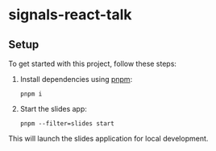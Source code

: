 # signals-react-talk

## Setup

To get started with this project, follow these steps:

1. Install dependencies using [pnpm](https://pnpm.io/):

    ```
    pnpm i
    ```

2. Start the slides app:

    ```
    pnpm --filter=slides start
    ```

This will launch the slides application for local development.
